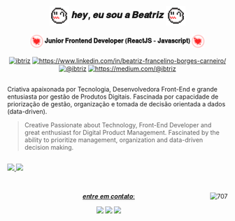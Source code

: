 ## <p align="center"><img align="center" alt="Bea-GifNome" height="45" src="img/boo.gif"> 𝒉𝒆𝒚, 𝒆𝒖 𝒔𝒐𝒖 𝒂 𝑩𝒆𝒂𝒕𝒓𝒊𝒛 <img align="center" alt="Bea-GifNome" height="45" src="img/boo.gif"></p>
#### <p align="center"> <img alt="•" height="30" align="center" src="img/707_Heart.png"> 𝐉𝐮𝐧𝐢𝐨𝐫 𝐅𝐫𝐨𝐧𝐭𝐞𝐧𝐝 𝐃𝐞𝐯𝐞𝐥𝐨𝐩𝐞𝐫 (𝐑𝐞𝐚𝐜𝐭𝐉𝐒 - 𝐉𝐚𝐯𝐚𝐬𝐜𝐫𝐢𝐩𝐭) <img alt="•" height="30" src="img/707_Heart.png" align="center"></p>
<div style="display: inline_block" align="center">
<a href="https://dev.to/ibtriz" target="_blank"><img align="center" src="https://raw.githubusercontent.com/rahuldkjain/github-profile-readme-generator/master/src/images/icons/Social/devto.svg" alt="ibtriz" height="30" width="40" /></a>
<a href="https://www.linkedin.com/in/beatriz-francelino-borges-carneiro/" target="_blank"><img align="center" src="https://raw.githubusercontent.com/rahuldkjain/github-profile-readme-generator/master/src/images/icons/Social/linked-in-alt.svg" alt="https://www.linkedin.com/in/beatriz-francelino-borges-carneiro/" height="30" width="40" /></a>
<a href="https://hashnode.com/@ibtriz" target="_blank"><img align="center" src="https://raw.githubusercontent.com/rahuldkjain/github-profile-readme-generator/master/src/images/icons/Social/hashnode.svg" alt="@ibtriz" height="30" width="40" /></a>
<a href="https://medium.com/@ibtriz" target="_blank"><img align="center" src="https://raw.githubusercontent.com/rahuldkjain/github-profile-readme-generator/master/src/images/icons/Social/medium.svg" alt="https://medium.com/@ibtriz" height="30" width="40" /></a>
</div>

##

<p> Criativa apaixonada por Tecnologia, Desenvolvedora Front-End e grande entusiasta por gestão de Produtos Digitais. Fascinada por capacidade de priorização de gestão, organização e tomada de decisão orientada a dados (data-driven).
</p>

> Creative Passionate about Technology, Front-End Developer and great enthusiast for Digital Product Management. Fascinated by the ability to prioritize management, organization and data-driven decision making.</p>

##

  <div>
  <a href="https://github.com/ibtriz">
  <img height="180em" src="https://github-readme-stats.vercel.app/api/top-langs/?username=ibtriz&layout=compact&langs_count=7&theme=rose_pine"/>
  <img height="180em" src="https://github-readme-stats.vercel.app/api?username=ibtriz&show_icons=true&theme=rose_pine&include_all_commits=true&count_private=true"/>
</div>
<br>
<div style="display: inline_block" align="center">
<img align="right" height="179" alt="707" src="https://64.media.tumblr.com/161fe8b55c60bc79dd05d7f9be27ee2b/95757ed8e45eba00-03/s640x960/efd98e66df051028b2cb729ffe4f64982c75fb7b.gifv">

 </div>
  
  ##
<p align="center"> 𝒆𝒏𝒕𝒓𝒆 𝒆𝒎 𝒄𝒐𝒏𝒕𝒂𝒕𝒐:</p>
 
 <div align="center">
  <a href="mailto:beatriz.fbcarneiro@gmail.com"><img height="30" src="https://img.shields.io/badge/Gmail-F22727?style=for-the-badge&logo=Gmail&logoColor=FFFFFF" target="_blank"></a>
  <a href="https://www.linkedin.com/in/beatriz-francelino-borges-carneiro/" target="_blank"> <img height="30" src="https://img.shields.io/badge/-Linkedin-F22727?style=for-the-badge&logo=Linkedin&logoColor=FFFFFF&link=https://www.linkedin.com/in/beatriz-francelino-borges-carneiro/" target="_blank"></a> 
<a href="https://discord.com/ibtriz#6329"><img height="30" src="https://img.shields.io/badge/Discord-F22727?style=for-the-badge&logo=discord&logoColor=white" target="_blank"></a>
</div> 
